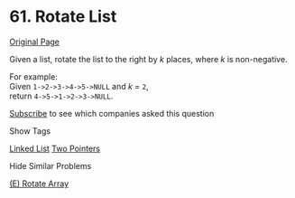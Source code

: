 # 61. Rotate List

[Original Page](https://leetcode.com/problems/rotate-list/)

Given a list, rotate the list to the right by _k_ places, where _k_ is non-negative.

For example:  
Given `1->2->3->4->5->NULL` and _k_ = `2`,  
return `4->5->1->2->3->NULL`.

<div>

[Subscribe](/subscribe/) to see which companies asked this question

</div>

<div>

<div id="tags" class="btn btn-xs btn-warning">Show Tags</div>

<span class="hidebutton">[Linked List](/tag/linked-list/) [Two Pointers](/tag/two-pointers/)</span></div>

<div>

<div id="similar" class="btn btn-xs btn-warning">Hide Similar Problems</div>

<span class="hidebutton" style="display: inline;">[(E) Rotate Array](/problems/rotate-array/)</span></div>